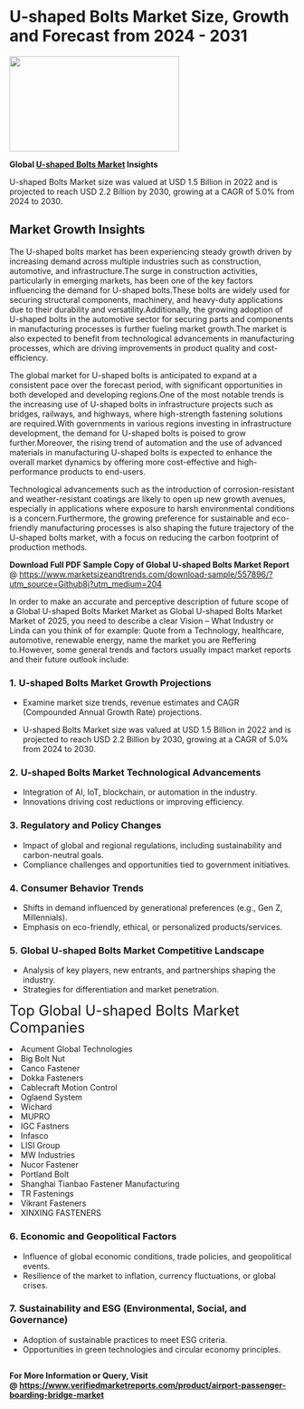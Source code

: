 <H1>U-shaped Bolts Market Size, Growth and Forecast from 2024 - 2031</H1><img class="aligncenter size-medium wp-image-584254" src="https://thirdeyenews.in/wp-content/uploads/2024/09/Global-Market-Research-300x168.jpeg" alt="" width="300" height="168" /><p><strong>Global&nbsp;<a href="https://www.marketsizeandtrends.com/download-sample/557896/?utm_source=Github8j?utm_medium=204">U-shaped Bolts Market</a> Insights</strong></p><p>U-shaped Bolts Market size was valued at USD 1.5 Billion in 2022 and is projected to reach USD 2.2 Billion by 2030, growing at a CAGR of 5.0% from 2024 to 2030.</p><p><h2>Market Growth Insights</h2> <p>The U-shaped bolts market has been experiencing steady growth driven by increasing demand across multiple industries such as construction, automotive, and infrastructure.The surge in construction activities, particularly in emerging markets, has been one of the key factors influencing the demand for U-shaped bolts.These bolts are widely used for securing structural components, machinery, and heavy-duty applications due to their durability and versatility.Additionally, the growing adoption of U-shaped bolts in the automotive sector for securing parts and components in manufacturing processes is further fueling market growth.The market is also expected to benefit from technological advancements in manufacturing processes, which are driving improvements in product quality and cost-efficiency.</p> <p>The global market for U-shaped bolts is anticipated to expand at a consistent pace over the forecast period, with significant opportunities in both developed and developing regions.One of the most notable trends is the increasing use of U-shaped bolts in infrastructure projects such as bridges, railways, and highways, where high-strength fastening solutions are required.With governments in various regions investing in infrastructure development, the demand for U-shaped bolts is poised to grow further.Moreover, the rising trend of automation and the use of advanced materials in manufacturing U-shaped bolts is expected to enhance the overall market dynamics by offering more cost-effective and high-performance products to end-users.</p> <p>Technological advancements such as the introduction of corrosion-resistant and weather-resistant coatings are likely to open up new growth avenues, especially in applications where exposure to harsh environmental conditions is a concern.Furthermore, the growing preference for sustainable and eco-friendly manufacturing processes is also shaping the future trajectory of the U-shaped bolts market, with a focus on reducing the carbon footprint of production methods.</p> <p><span class=""><strong>Download Full PDF Sample Copy of Global U-shaped Bolts Market Report</strong> @ <a href="https://www.marketsizeandtrends.com/download-sample/557896/?utm_source=Github8j?utm_medium=204" target="_blank">https://www.marketsizeandtrends.com/download-sample/557896/?utm_source=Github8j?utm_medium=204</a></span></p><p>In order to make an accurate and perceptive description of future scope of a Global&nbsp;U-shaped Bolts Market Market as Global&nbsp;U-shaped Bolts Market Market of 2025, you need to describe a clear Vision &ndash; What Industry or Linda can you think of for example: Quote from a Technology, healthcare, automotive, renewable energy, name the market you are Reffering to.However, some general trends and factors usually impact market reports and their future outlook include:</p><h3>1.&nbsp;<strong>U-shaped Bolts Market Growth Projections</strong></h3><ul><li>Examine market size trends, revenue estimates and CAGR (Compounded Annual Growth Rate) projections.</li><li><p>U-shaped Bolts Market size was valued at USD 1.5 Billion in 2022 and is projected to reach USD 2.2 Billion by 2030, growing at a CAGR of 5.0% from 2024 to 2030.</p></li></ul><h3>2.&nbsp;<strong>U-shaped Bolts Market Technological Advancements</strong></h3><ul><li>Integration of AI, IoT, blockchain, or automation in the industry.</li><li>Innovations driving cost reductions or improving efficiency.</li></ul><h3>3.&nbsp;<strong>Regulatory and Policy Changes</strong></h3><ul><li>Impact of global and regional regulations, including sustainability and carbon-neutral goals.</li><li>Compliance challenges and opportunities tied to government initiatives.</li></ul><h3>4.&nbsp;<strong>Consumer Behavior Trends</strong></h3><ul><li>Shifts in demand influenced by generational preferences (e.g., Gen Z, Millennials).</li><li>Emphasis on eco-friendly, ethical, or personalized products/services.</li></ul><h3>5.&nbsp;<strong>Global U-shaped Bolts Market Competitive Landscape</strong></h3><ul><li>Analysis of key players, new entrants, and partnerships shaping the industry.</li><li>Strategies for differentiation and market penetration.</li></ul><p data-pm-slice="1 1 []"><span style="color: inherit; font-family: inherit; font-size: 25px;">Top Global U-shaped Bolts Market Companies</span></p><div class="" data-test-id=""><p><li>Acument Global Technologies</li><li> Big Bolt Nut</li><li> Canco Fastener</li><li> Dokka Fasteners</li><li> Cablecraft Motion Control</li><li> Oglaend System</li><li> Wichard</li><li> MUPRO</li><li> IGC Fastners</li><li> Infasco</li><li> LISI Group</li><li> MW Industries</li><li> Nucor Fastener</li><li> Portland Bolt</li><li> Shanghai Tianbao Fastener Manufacturing</li><li> TR Fastenings</li><li> Vikrant Fasteners</li><li> XINXING FASTENERS</li></p></div><h3>6.&nbsp;<strong>Economic and Geopolitical Factors</strong></h3><ul><li>Influence of global economic conditions, trade policies, and geopolitical events.</li><li>Resilience of the market to inflation, currency fluctuations, or global crises.</li></ul><h3>7.&nbsp;<strong>Sustainability and ESG (Environmental, Social, and Governance)</strong></h3><ul><li>Adoption of sustainable practices to meet ESG criteria.</li><li>Opportunities in green technologies and circular economy principles.</li></ul><h2><strong style="font-size: 14px;">For More Information or Query, Visit @&nbsp;</strong><a style="background-color: #ffffff; font-size: 14px;" href="https://www.marketsizeandtrends.com/report/u-shaped-bolts-market/" target="_blank">https://www.verifiedmarketreports.com/product/airport-passenger-boarding-bridge-market</a></h2>
